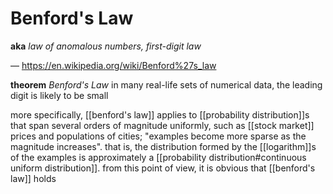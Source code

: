 # Benford's Law

**aka** _law of anomalous numbers, first-digit law_

&mdash; <https://en.wikipedia.org/wiki/Benford%27s_law>

**theorem** _Benford's Law_ in many real-life sets of numerical data, the leading digit is likely to be small

more specifically, [[benford's law]] applies to [[probability distribution]]s that span several orders of magnitude uniformly, such as [[stock market]] prices and populations of cities; "examples become more sparse as the magnitude increases". that is, the distribution formed by the [[logarithm]]s of the examples is approximately a [[probability distribution#continuous uniform distribution]]. from this point of view, it is obvious that [[benford's law]] holds
